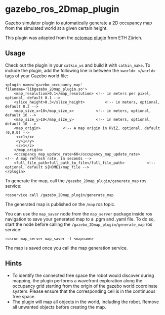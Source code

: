 # gazebo_ros_2Dmap_plugin
Gazebo simulator plugin to automatically generate a 2D occupancy map from the simulated world at a given certain height. 

This plugin was adapted from the [octomap plugin](https://github.com/ethz-asl/rotors_simulator/tree/master/rotors_gazebo_plugins) from ETH Zürich.

## Usage 
Check out the plugin in your `catkin_ws` and build it with `catkin_make`.
To include the plugin, add the following line in between the `<world> </world>` tags of your Gazebo world file:

```
<plugin name='gazebo_occupancy_map' filename='libgazebo_2Dmap_plugin.so'>
    <map_resolution>0.1</map_resolution> <!-- in meters per pixel, optional, default 0.1 -->
    <slice_height>0.3</slice_height>         <!-- in meters, optional, default 0.3 -->
    <map_size_x>10</map_size_x>          <!-- in meters, optional, default 10 -->
    <map_size_y>10</map_size_y>          <!-- in meters, optional, default 10 -->
    <map_origin>          <!-- A map origin in RViZ, optional, default (0,0,0) -->
     <x>1</x>
     <y>1</y>
     <z>1</z>
 	</map_origin>
    <occupancy_map_update_rate>60</occupancy_map_update_rate>          <!-- A map refresh rate, in seconds -->
    <full_file_path>full_path_to_file</full_file_path>          <!-- optional, default ${HOME}/map_file -->
</plugin>
```

To generate the map, call the `/gazebo_2Dmap_plugin/generate_map` ros service:

```
rosservice call /gazebo_2Dmap_plugin/generate_map
```

The generated map is published on the `/map` ros topic. 

You can use the `map_saver` node from the `map_server` package inside ros navigation to save your generated map to a .pgm and .yaml file. To do so, start the node before calling the `/gazebo_2Dmap_plugin/generate_map` ros service:

```
rosrun map_server map_saver -f <mapname>
```
The map is saved once you call the map generation service.

## Hints

* To identify the connected free space the robot would discover during mapping, the plugin performs a wavefront exploration along the occupancy grid starting from the origin of the gazebo world coordinate system. Please ensure that the corresponding cell is in the continuous free space. 
* The plugin will map all objects in the world, including the robot. Remove all unwanted  objects before creating the map. 
